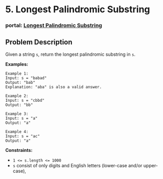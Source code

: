 <!--
 * @Description: temp
-->
# 5. Longest Palindromic Substring
### portal: [Longest Palindromic Substring](https://leetcode.com/problems/longest-palindromic-substring/ )
## Problem Description

Given a string `s`, return the longest palindromic substring in `s`.

**Examples:**

```plaintext
Example 1:
Input: s = "babad"
Output: "bab"
Explanation: "aba" is also a valid answer.

Example 2:
Input: s = "cbbd"
Output: "bb"

Example 3:
Input: s = "a"
Output: "a"

Example 4:
Input: s = "ac"
Output: "a"
```

**Constraints:**

- `1 <= s.length <= 1000`
- `s` consist of only digits and English letters (lower-case and/or upper-case),
